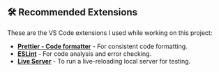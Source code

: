 ## 🛠️ Recommended Extensions

These are the VS Code extensions I used while working on this project:

* **[Prettier - Code formatter](https://marketplace.visualstudio.com/items?itemName=esbenp.prettier-vscode)** - For consistent code formatting.
* **[ESLint](https://marketplace.visualstudio.com/items?itemName=dbaeumer.vscode-eslint)** - For code analysis and error checking.
* **[Live Server](https://marketplace.visualstudio.com/items?itemName=ritwickdey.LiveServer)** - To run a live-reloading local server for testing.
